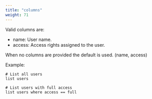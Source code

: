 ```yaml
---
title: "columns"
weight: 71
---
```


Valid columns are:

- name: User name.
- access: Access rights assigned to the user.

When no columns are provided the default is used. (name, access)

Example:

    # List all users
    list users

    # List users with full access
    list users where access == full
